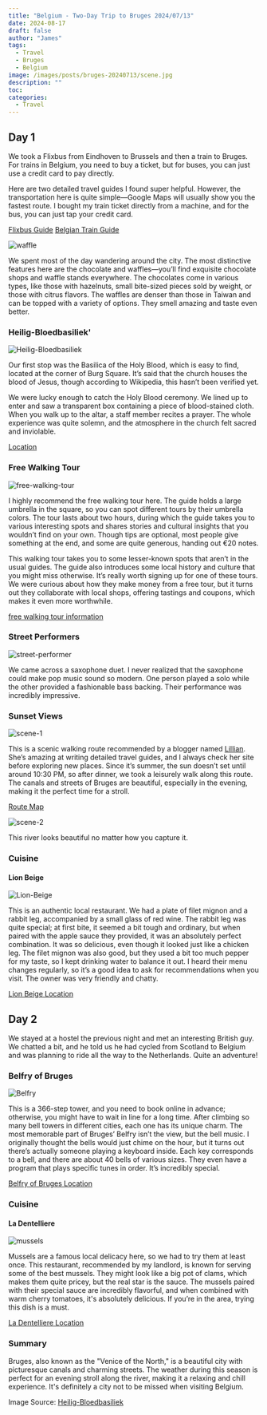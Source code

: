 ```yaml
---
title: "Belgium - Two-Day Trip to Bruges 2024/07/13"
date: 2024-08-17
draft: false
author: "James"
tags:
  - Travel
  - Bruges
  - Belgium
image: /images/posts/bruges-20240713/scene.jpg
description: ""
toc: 
categories:
  - Travel
---
```


## **Day 1**

We took a Flixbus from Eindhoven to Brussels and then a train to Bruges. For trains in Belgium, you need to buy a ticket, but for buses, you can just use a credit card to pay directly.

Here are two detailed travel guides I found super helpful. However, the transportation here is quite simple—Google Maps will usually show you the fastest route. I bought my train ticket directly from a machine, and for the bus, you can just tap your credit card.

[Flixbus Guide](https://lillian.tw/flixbus_booking/)
[Belgian Train Guide](https://lillian.tw/sncb/)

![waffle](/images/posts/bruges-20240713/waffle.jpg)

We spent most of the day wandering around the city. The most distinctive features here are the chocolate and waffles—you’ll find exquisite chocolate shops and waffle stands everywhere. The chocolates come in various types, like those with hazelnuts, small bite-sized pieces sold by weight, or those with citrus flavors. The waffles are denser than those in Taiwan and can be topped with a variety of options. They smell amazing and taste even better.

### **Heilig-Bloedbasiliek**'

![Heilig-Bloedbasiliek](/images/posts/bruges-20240713/Heilig-Bloedbasiliek.jpg)

Our first stop was the Basilica of the Holy Blood, which is easy to find, located at the corner of Burg Square. It’s said that the church houses the blood of Jesus, though according to Wikipedia, this hasn’t been verified yet.

We were lucky enough to catch the Holy Blood ceremony. We lined up to enter and saw a transparent box containing a piece of blood-stained cloth. When you walk up to the altar, a staff member recites a prayer. The whole experience was quite solemn, and the atmosphere in the church felt sacred and inviolable.

[Location](https://maps.app.goo.gl/pcNs4rZrBDX7jc96A)

### **Free Walking Tour**

![free-walking-tour](/images/posts/bruges-20240713/free-walking-tour.jpg)

I highly recommend the free walking tour here. The guide holds a large umbrella in the square, so you can spot different tours by their umbrella colors. The tour lasts about two hours, during which the guide takes you to various interesting spots and shares stories and cultural insights that you wouldn’t find on your own. Though tips are optional, most people give something at the end, and some are quite generous, handing out €20 notes.

This walking tour takes you to some lesser-known spots that aren’t in the usual guides. The guide also introduces some local history and culture that you might miss otherwise. It’s really worth signing up for one of these tours. We were curious about how they make money from a free tour, but it turns out they collaborate with local shops, offering tastings and coupons, which makes it even more worthwhile.

[free walking tour information](https://www.freetour.com/bruges?utm_source=google&utm_medium=cpc&utm_campaign=West_Top_AB&utm_term=free%20walking%20tour%20br%C3%BCgge&gad_source=1&gclid=CjwKCAjwlbu2BhA3EiwA3yXyu29x1symxCGqWcifcCNQeUSYq1KFY3vjTOnPjOxZfd_48XSNah8KnxoC-1AQAvD_BwE)

<!-- <div style="display: flex; align-items: center;">
  <p>
    滿推薦這裡的 free walking tour，大概兩個小時的時間會有人導覽介紹然後帶你走過這邊的各種有趣的小景點，嚴格上來說雖然給小費是自由心證所以叫做 free walking tour，但我看最後結束的時候大家還是都會給一下，而且滿多人出手闊綽都會直接掏 20 歐出來。這個 walking tour 會帶到一些看攻略或是自己晃晃看不到的地方，還會介紹一些比較冷門的小小歷史文化，非常推薦可以報名一場試試看。我們本來還在思考這種 tour 要從哪裡賺錢，不過他介紹了很多看起來跟他們有合作的店家，會直接帶我們進去試吃，然後還會給 coupon，真的非常划算。
  </p>
  <img src="/images/posts/bruges-20240713/free-walking-tour.jpg" alt="Waffle" style="height: 300px; margin-left: 20px; margin-bottom: 20px;">
</div> -->

### **Street Performers**

![street-performer](/images/posts/bruges-20240713/street-performer.png)

We came across a saxophone duet. I never realized that the saxophone could make pop music sound so modern. One person played a solo while the other provided a fashionable bass backing. Their performance was incredibly impressive.

### **Sunset Views**

![scene-1](/images/posts/bruges-20240713/scene-1.jpg)

This is a scenic walking route recommended by a blogger named [Lillian](https://lillian.tw/imlillian/). She’s amazing at writing detailed travel guides, and I always check her site before exploring new places. Since it’s summer, the sun doesn’t set until around 10:30 PM, so after dinner, we took a leisurely walk along this route. The canals and streets of Bruges are beautiful, especially in the evening, making it the perfect time for a stroll.

[Route Map](https://www.google.com/maps/dir/Vuldersstraat+2A,+Bruges/51.212947,3.239835/51.220346,3.234228/Potterierei,+Bruges/Spiegelrei,+8000+Brugge/Jan+van+Eyckplein,+8000+Brugge/Verversdijk,+8000+Brugge/Vuldersstraat+2A,+Bruges/@51.2152,3.2240167,15z/data=!4m42!4m41!1m5!1m1!1s0x47c350c84f0bcf99:0x9bf284d9e7657416!2m2!1d3.2356124!2d51.2101501!1m1!4e1!1m1!4e1!1m5!1m1!1s0x47c350cc986f7b93:0x7127b07de2f76a6f!2m2!1d3.2296247!2d51.2179392!1m5!1m1!1s0x47c350ce6bb8a645:0xaca8c098f3001fa6!2m2!1d3.227532!2d51.2121523!1m5!1m1!1s0x47c350ce28f248b9:0x9639813e98f9f073!2m2!1d3.2255688!2d51.2115666!1m5!1m1!1s0x47c350cedc33a7d3:0xc45164ad94a88d6a!2m2!1d3.2305808!2d51.2113666!1m5!1m1!1s0x47c350c84f0bcf99:0x9bf284d9e7657416!2m2!1d3.2356124!2d51.2101501!3e2?entry=ttu&g_ep=EgoyMDI0MDgyMy4wIKXMDSoASAFQAw%3D%3D)

![scene-2](/images/posts/bruges-20240713/scene-2.jpg)

This river looks beautiful no matter how you capture it.

### **Cuisine**

#### **Lion Beige**

![Lion-Beige](/images/posts/bruges-20240713/Lion-Beige.jpg)

This is an authentic local restaurant. We had a plate of filet mignon and a rabbit leg, accompanied by a small glass of red wine. The rabbit leg was quite special; at first bite, it seemed a bit tough and ordinary, but when paired with the apple sauce they provided, it was an absolutely perfect combination. It was so delicious, even though it looked just like a chicken leg. The filet mignon was also good, but they used a bit too much pepper for my taste, so I kept drinking water to balance it out. I heard their menu changes regularly, so it’s a good idea to ask for recommendations when you visit. The owner was very friendly and chatty.

[Lion Beige Location](https://maps.app.goo.gl/iWpMpJen7dEnqC2r9)

## **Day 2**

We stayed at a hostel the previous night and met an interesting British guy. We chatted a bit, and he told us he had cycled from Scotland to Belgium and was planning to ride all the way to the Netherlands. Quite an adventure!

### **Belfry of Bruges**

![Belfry](/images/posts/bruges-20240713/Belfry.jpg)

This is a 366-step tower, and you need to book online in advance; otherwise, you might have to wait in line for a long time. After climbing so many bell towers in different cities, each one has its unique charm. The most memorable part of Bruges’ Belfry isn’t the view, but the bell music. I originally thought the bells would just chime on the hour, but it turns out there’s actually someone playing a keyboard inside. Each key corresponds to a bell, and there are about 40 bells of various sizes. They even have a program that plays specific tunes in order. It’s incredibly special.

[Belfry of Bruges Location](https://maps.app.goo.gl/FzjacjQupaok2HJq5)

### **Cuisine**

#### **La Dentelliere**

![mussels](/images/posts/bruges-20240713/mussels.jpg)

Mussels are a famous local delicacy here, so we had to try them at least once. This restaurant, recommended by my landlord, is known for serving some of the best mussels. They might look like a big pot of clams, which makes them quite pricey, but the real star is the sauce. The mussels paired with their special sauce are incredibly flavorful, and when combined with warm cherry tomatoes, it's absolutely delicious. If you’re in the area, trying this dish is a must.

[La Dentelliere Location](https://maps.app.goo.gl/kLYFC4yp3nsChfYX9)

### **Summary**

Bruges, also known as the "Venice of the North," is a beautiful city with picturesque canals and charming streets. The weather during this season is perfect for an evening stroll along the river, making it a relaxing and chill experience. It's definitely a city not to be missed when visiting Belgium.

Image Source: [Heilig-Bloedbasiliek](https://www.google.com/url?sa=i&url=https%3A%2F%2Fzh.wikipedia.org%2Fzh-tw%2F%25E5%259C%25A3%25E8%25A1%2580%25E5%259C%25A3%25E6%25AE%25BF&psig=AOvVaw1stgjrkcxQEAuZBx4J5zlA&ust=1724930916280000&source=images&cd=vfe&opi=89978449&ved=0CBQQjRxqFwoTCMiV3czKl4gDFQAAAAAdAAAAABAE)